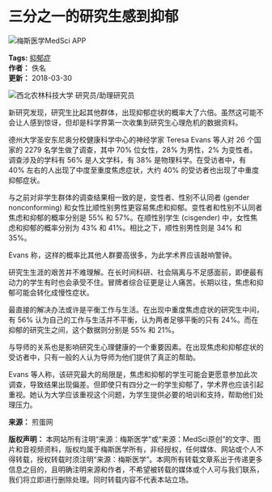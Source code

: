 # 三分之一的研究生感到抑郁

![梅斯医学MedSci APP](https://static.medsci.cn/public-image/ms-image/416a6450-b970-11ec-a1b8-6123b3ff61ea_logo6.gif)

**Tags:** [抑郁症](https://www.medsci.cn/search?q=%E6%8A%91%E9%83%81%E7%97%87)       
**作者：** 佚名  
**更新：** 2018-03-30  

![西北农林科技大学 研究员/助理研究员](https://www.medsci.cn/user/feeds?uid=e6172129414)

新研究发现，研究生比起其他群体，出现抑郁症状的概率大了六倍。虽然这可能不会让人感到惊讶，但却是科学界第一次收集到研究生心理危机的数据资料。

德州大学圣安东尼奥分校健康科学中心的神经学家 Teresa Evans 等人对 26 个国家的 2279 名学生做了调查，其中 70% 位女性，28% 为男性，2% 为变性者。调查涉及的学科有 56% 是人文学科，有 38% 是物理科学。在受访者中，有 40% 左右的人出现了中度至重度焦虑症状，大约 40% 的受访者也出现了中重度抑郁症状。

与之前对非学生群体的调查结果相一致的是，变性者、性别不认同者 (gender nonconforming) 和女性比顺性别男性更容易焦虑和抑郁。变性者和性别不认同者焦虑和抑郁的概率分别是 55% 和 57%。在顺性别学生 (cisgender) 中，女性焦虑和抑郁的概率分别为 43% 和 41%。相比之下，顺性别男性则是 34% 和 35%。

Evans 称，这样的概率比其他人群要高很多，为此学术界应该敲响警钟。

研究生生涯的艰苦并不难理解。在长时间科研、社会隔离与不足感面前，即便最有动力的学生有时也会承受不住。冒牌者综合征更是让人痛苦。长期以往，焦虑和抑郁可能会转化成慢性症状。

最直接的解决办法或许是平衡工作与生活。在出现中重度焦虑症状的研究生中间，有 56% 认为自己的工作与生活并不平衡，认为两者足够平衡的只有 24%。而在抑郁的研究生之间，这个数据则分别是 55% 和 21%。

与导师的关系也是影响研究生心理健康的一个重要因素。在出现焦虑和抑郁症状的受访者中，只有一般的人认为导师为他们提供了真正的帮助。

Evans 等人称，该研究最大的局限是，焦虑和抑郁的学生可能会更愿意参加此次调查，导致结果出现偏差。但即使只有四分之一的学生抑郁了，学术界也应该引起重视。她认为大学应该重视这个问题，为学生提供必要的培训和支持，帮助他们处理压力。

**来源：** 煎蛋网

**版权声明：** 本网站所有注明“来源：梅斯医学”或“来源：MedSci原创”的文字、图片和音视频资料，版权均属于梅斯医学所有，非经授权，任何媒体、网站或个人不得转载，授权转载时须注明“来源：梅斯医学”。本网所有转载文章系出于传递更多信息之目的，且明确注明来源和作者，不希望被转载的媒体或个人可与我们联系，我们将立即进行删除处理。同时转载内容不代表本站立场。